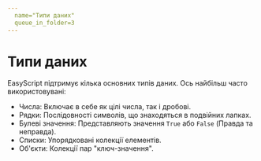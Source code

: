 ```yaml
---
  name="Типи даних"
  queue_in_folder=3
---
```


# Типи даних
EasyScript підтримує кілька основних типів даних. Ось найбільш часто використовувані:

- Числа: Включає в себе як цілі числа, так і дробові.
- Рядки: Послідовності символів, що знаходяться в подвійних лапках.
- Булеві значення: Представляють значення `True` або `False` (Правда та неправда).
- Списки: Упорядковані колекції елементів.
- Об'єкти: Колекції пар "ключ-значення".